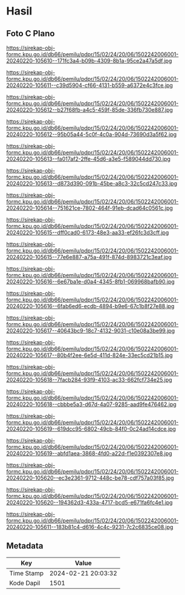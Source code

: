 # Hasil

## Foto C Plano

https://sirekap-obj-formc.kpu.go.id/db66/pemilu/pdpr/15/02/24/20/06/1502242006001-20240220-105610--171fc3a4-b09b-4309-8b1a-95ce2a47a5df.jpg

https://sirekap-obj-formc.kpu.go.id/db66/pemilu/pdpr/15/02/24/20/06/1502242006001-20240220-105611--c39d5904-cf66-4131-b559-a6372e4c3fce.jpg

https://sirekap-obj-formc.kpu.go.id/db66/pemilu/pdpr/15/02/24/20/06/1502242006001-20240220-105612--b27f68fb-a4c5-459f-85de-336fb730e887.jpg

https://sirekap-obj-formc.kpu.go.id/db66/pemilu/pdpr/15/02/24/20/06/1502242006001-20240220-105612--95b05a44-5c0f-4c0a-904d-73690d3a5f62.jpg

https://sirekap-obj-formc.kpu.go.id/db66/pemilu/pdpr/15/02/24/20/06/1502242006001-20240220-105613--fa017af2-2ffe-45d6-a3e5-f589044dd730.jpg

https://sirekap-obj-formc.kpu.go.id/db66/pemilu/pdpr/15/02/24/20/06/1502242006001-20240220-105613--d873d390-091b-45be-a8c3-32c5cd247c33.jpg

https://sirekap-obj-formc.kpu.go.id/db66/pemilu/pdpr/15/02/24/20/06/1502242006001-20240220-105614--751621ce-7802-464f-91eb-dcad64c0561c.jpg

https://sirekap-obj-formc.kpu.go.id/db66/pemilu/pdpr/15/02/24/20/06/1502242006001-20240220-105615--dff0cad0-6173-48e3-aa33-ef26fc3d3cff.jpg

https://sirekap-obj-formc.kpu.go.id/db66/pemilu/pdpr/15/02/24/20/06/1502242006001-20240220-105615--77e6e887-a75a-491f-874d-8983721c3eaf.jpg

https://sirekap-obj-formc.kpu.go.id/db66/pemilu/pdpr/15/02/24/20/06/1502242006001-20240220-105616--6e67ba1e-d0a4-4345-8fb1-069968bafb90.jpg

https://sirekap-obj-formc.kpu.go.id/db66/pemilu/pdpr/15/02/24/20/06/1502242006001-20240220-105616--6fab6ed6-ecdb-4894-b9e6-67c1b8f27e88.jpg

https://sirekap-obj-formc.kpu.go.id/db66/pemilu/pdpr/15/02/24/20/06/1502242006001-20240220-105617--40643bc9-18c7-4132-9031-c10e08a3be99.jpg

https://sirekap-obj-formc.kpu.go.id/db66/pemilu/pdpr/15/02/24/20/06/1502242006001-20240220-105617--80b4f2ee-6e5d-411d-824e-33ec5cd21b15.jpg

https://sirekap-obj-formc.kpu.go.id/db66/pemilu/pdpr/15/02/24/20/06/1502242006001-20240220-105618--7facb284-93f9-4103-ac33-662fcf734e25.jpg

https://sirekap-obj-formc.kpu.go.id/db66/pemilu/pdpr/15/02/24/20/06/1502242006001-20240220-105618--cbbbe5a3-d67d-4a07-9285-aad9fe476462.jpg

https://sirekap-obj-formc.kpu.go.id/db66/pemilu/pdpr/15/02/24/20/06/1502242006001-20240220-105619--619dcc95-6802-49cb-84f0-0c24ad14cdce.jpg

https://sirekap-obj-formc.kpu.go.id/db66/pemilu/pdpr/15/02/24/20/06/1502242006001-20240220-105619--abfd1aea-3868-4fd0-a22d-f1e0392307e8.jpg

https://sirekap-obj-formc.kpu.go.id/db66/pemilu/pdpr/15/02/24/20/06/1502242006001-20240220-105620--ec3e2361-9712-448c-be78-cdf757a03f85.jpg

https://sirekap-obj-formc.kpu.go.id/db66/pemilu/pdpr/15/02/24/20/06/1502242006001-20240220-105620--194362d3-433a-4717-bcd5-e671fa6fc4e1.jpg

https://sirekap-obj-formc.kpu.go.id/db66/pemilu/pdpr/15/02/24/20/06/1502242006001-20240220-105611--183b81c4-d616-4c4c-9231-7c2c6835ce08.jpg


## Metadata

| Key        | Value               |
| ---------- | ------------------- |
| Time Stamp | 2024-02-21 20:03:32 |
| Kode Dapil | 1501                |



